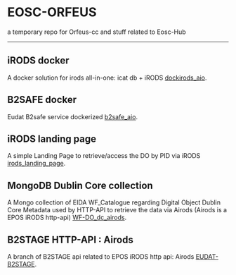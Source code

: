 # EOSC-ORFEUS
a temporary repo for Orfeus-cc and stuff related to Eosc-Hub

---------------------------------------------------------------------------------------------------------------

## iRODS docker
A docker solution for irods all-in-one: icat db + iRODS [dockirods_aio](https://github.com/massimo1962/dockirods_aio).



## B2SAFE docker 
Eudat B2safe service dockerized [b2safe_aio](https://github.com/massimo1962/b2safe_aio).



## iRODS landing page 
A simple Landing Page to retrieve/access the DO by PID via iRODS [irods_landing_page](https://github.com/massimo1962/irods_landing_page).



## MongoDB Dublin Core collection
A Mongo collection of EIDA WF_Catalogue regarding Digital Object Dublin Core Metadata used by HTTP-API to retrieve the data via Airods (Airods is a EPOS iRODS http-api) [WF-DO_dc_airods](https://github.com/massimo1962/WF-DO_dc_airods).



## B2STAGE HTTP-API : Airods
A branch of B2STAGE api related to EPOS iRODS http api: Airods [EUDAT-B2STAGE](https://github.com/EUDAT-B2STAGE/http-api/tree/airods).

